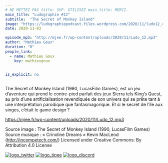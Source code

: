 ```yaml
---
# NE METTEZ PAS title: SVP. UTILISEZ main_title: MERCI.
main_title: "Ludographie #12"
subtitle:  "The Secret of Monkey Island"
image: "https://ludographiepodcast.files.wordpress.com/2020/11/ludo12_couv.png"
date: 2020-11-03

episode_mp3: "http://mjee.fr/wp-content/uploads/2020/11/Ludo_12.mp3"
author: "Mathieu Goux"
duration: "0"
people_link: 
  - name: Mathieu Goux
    key: mathieugoux


is_explicit: no
---
```


<PodcastHeader/>

<!-- ECRIRE LA DESCRIPTION DE L'EPISODE SOUS CETTE LIGNE -->
<p>The Secret of Monkey Island (1990, LucasFilm Games), est un jeu d’aventure qui prend le contre-pied parfait des jeux Sierra tels King’s Quest, au prix d’une artificialisation revendiquée de son univers qui se prête tant à une interprétation parodique que fantasmagorique. Et si le secret de l’île aux singes, c’était le game design ?</p>
<p></p>
<a href="https://mjee.fr/wp-content/uploads/2020/11/Ludo_12.mp3" rel="nofollow">https://mjee.fr/wp-content/uploads/2020/11/Ludo_12.mp3</a>
 
<p>Source image : The Secret of Monkey Island (1990, LucasFilm Games)<br>
Source musique : «&nbsp;Crinoline Dreams&nbsp;» Kevin MacLeod (<a title="http://incompetech.com/" href="http://incompetech.com/" rel="nofollow">http://incompetech.com/</a>) Licensed under Creative Commons: By Attribution 4.0 License</p>


<tr>
<td><a href="https://twitter.com/Gouximan" rel="nofollow"><img src="https://ludographiepodcast.files.wordpress.com/2020/08/logo_twitter-1.png?w=750" alt="logo_twitter"></a></td>
<td><a href="http://fr.tipeee.com/calvinball" rel="nofollow"><img src="https://ludographiepodcast.files.wordpress.com/2020/08/logo_tipee-1.png?w=750" alt="logo_tipee"></a></td>
<td><a href="https://discord.com/invite/4RnA9v7" rel="nofollow"><img src="https://ludographiepodcast.files.wordpress.com/2020/08/logo_discord-1.png?w=750" alt="logo_discord"></a></td>
</tr>




